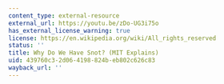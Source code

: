 ```yaml
---
content_type: external-resource
external_url: https://youtu.be/zDo-UG3i75o
has_external_license_warning: true
license: https://en.wikipedia.org/wiki/All_rights_reserved
status: ''
title: Why Do We Have Snot? (MIT Explains)
uid: 439760c3-2d06-4198-824b-eb802c626c83
wayback_url: ''
---
```

